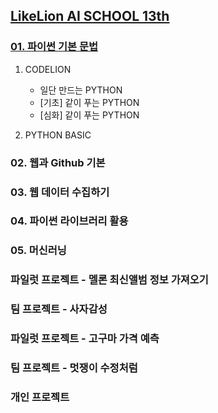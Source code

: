 ## [LikeLion AI SCHOOL 13th](https://city1616.github.io/LikeLion_AI_SCHOOL_13th/)

### [01. 파이썬 기본 문법]()
1. CODELION
	* 일단 만드는 PYTHON
	* [기초] 같이 푸는 PYTHON
	* [심화] 같이 푸는 PYTHON
	
2. PYTHON BASIC

### 02. 웹과 Github 기본

### 03. 웹 데이터 수집하기

### 04. 파이썬 라이브러리 활용

### 05. 머신러닝

### 파일럿 프로젝트 - 멜론 최신앨범 정보 가져오기

### 팀 프로젝트 - 사자감성

### 파일럿 프로젝트 - 고구마 가격 예측

### 팀 프로젝트 - 멋쟁이 수정처럼

### 개인 프로젝트